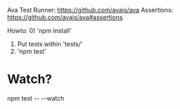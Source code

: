 
Ava Test Runner: https://github.com/avajs/ava
Assertions: https://github.com/avajs/ava#assertions

Howto:
0) 'npm install'
1) Put tests within 'tests/'
2) 'npm test'

# Watch?

npm test -- --watch